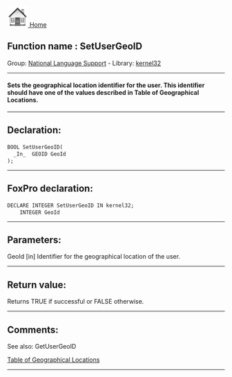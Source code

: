 [<img src="../../images/home.png"> Home ](https://github.com/VFPX/Win32API)  

## Function name : SetUserGeoID
Group: [National Language Support](../../functions_group.md#National_Language_Support)  -  Library: [kernel32](../../Libraries.md#kernel32)  
***  


#### Sets the geographical location identifier for the user. This identifier should have one of the values described in Table of Geographical Locations.
***  


## Declaration:
```foxpro  
BOOL SetUserGeoID(
  _In_  GEOID GeoId
);  
```  
***  


## FoxPro declaration:
```foxpro  
DECLARE INTEGER SetUserGeoID IN kernel32;
	INTEGER GeoId  
```  
***  


## Parameters:
GeoId [in]
Identifier for the geographical location of the user.  
***  


## Return value:
Returns TRUE if successful or FALSE otherwise.  
***  


## Comments:
See also: GetUserGeoID   
  
<a href="http://msdn.microsoft.com/en-us/library/windows/desktop/dd374073(v=vs.85).aspx">Table of Geographical Locations</a>  
  
***  

